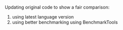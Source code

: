 Updating original code to show a fair comparison:
1. using latest language version
2. using better benchmarking using BenchmarkTools
